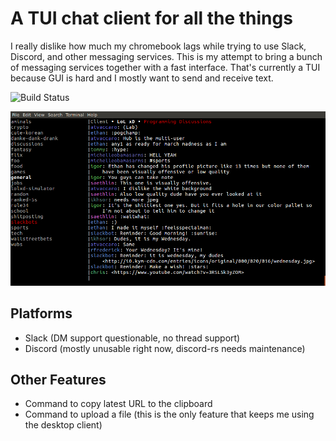 # A TUI chat client for all the things

I really dislike how much my chromebook lags while trying to use Slack, Discord, and other messaging services. This is my attempt to bring a bunch of messaging services together with a fast interface. That's currently a TUI because GUI is hard and I mostly want to send and receive text.

![Build Status](https://circleci.com/gh/saethlin/omnichat.svg?style=shield&circle-token=:circle-token)

![omnichat_slack](omni_small.png)

## Platforms
* Slack (DM support questionable, no thread support)
* Discord (mostly unusable right now, discord-rs needs maintenance)

## Other Features
* Command to copy latest URL to the clipboard
* Command to upload a file (this is the only feature that keeps me using the desktop client)

